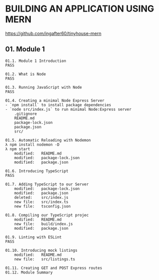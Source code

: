 # BUILDING AN APPLICATION USING MERN
https://github.com/ingafter60/tinyhouse-mern

## 01. Module 1

	01.1. Module 1 Introduction
	PASS

	01.2. What is Node
	PASS

	01.3. Running JavaScript with Node
	PASS

	01.4. Creating a minimal Node Express Server
	- `npm install` to install package dependencies
	- `node src/index.js` to run minimal Node:Express server
        .gitignore
        README.md
        package-lock.json
        package.json
        src/

	01.5. Automatic Reloading with Nodemon
	λ npm install nodemon -D
	λ npm start
        modified:   README.md
        modified:   package-lock.json
        modified:   package.json

	01.6. Introducing TypeScript
	PASS

	01.7. Adding TypeScript to our Server
        modified:   package-lock.json
        modified:   package.json
        deleted:    src/index.js
        new file:   src/index.ts
        new file:   tsconfig.json

	01.8. Compiling our TypeScript projec
        modified:   README.md
        new file:   build/index.js
        modified:   package.json

	01.9. Linting with ESLint
	PASS

	01.10. Introducing mock listings
        modified:   README.md
        new file:   src/listings.ts	

    01.11. Creating GET and POST Express routes
	01.12. Module Summary